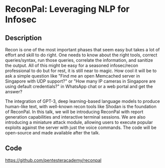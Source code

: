 # ReconPal: Leveraging NLP for Infosec

## Description
Recon is one of the most important phases that seem easy but takes a lot of effort and skill to do right. One needs to know about the right tools, correct queries/syntax, run those queries, correlate the information, and sanitize the output. All of this might be easy for a seasoned infosec/recon professional to do but for rest, it is still near to magic. How cool it will be to ask a simple question like "Find me an open Memcached server in Singapore with UDP support?" or "How many IP cameras in Singapore are using default credentials?" in WhatsApp chat or a web portal and get the answer?

The integration of GPT-3, deep learning-based language models to produce human-like text, with well-known recon tools like Shodan is the foundation of ReconPal. In this talk, we will be introducing ReconPal with report generation capabilities and interactive terminal sessions. We are also introducing a miniature attack module, allowing users to execute popular exploits against the server with just the voice commands. The code will be open-source and made available after the talk.

## Code
https://github.com/pentesteracademy/reconpal
